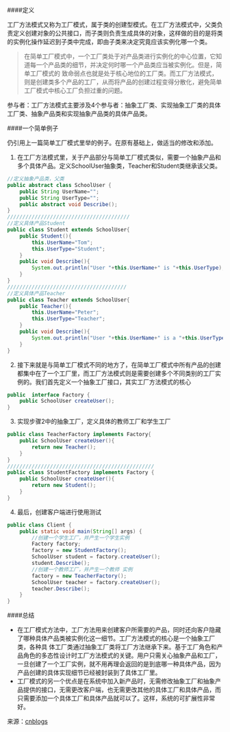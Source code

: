 ####定义

工厂方法模式又称为工厂模式，属于类的创建型模式。在工厂方法模式中，父类负责定义创建对象的公共接口，而子类则负责生成具体的对象，这样做的目的是将类的实例化操作延迟到子类中完成，即由子类来决定究竟应该实例化哪一个类。
>在简单工厂模式中，一个工厂类处于对产品类进行实例化的中心位置，它知道每一个产品类的细节，并决定何时哪一个产品类应当被实例化。但是，简单工厂模式的 致命弱点也就是处于核心地位的工厂类。而工厂方法模式，则是创建类多个产品的工厂，从而将产品的创建过程变得分散化，避免简单工厂模式中核心工厂负担过重的问题。

参与者：工厂方法模式主要涉及4个参与者：抽象工厂类、实现抽象工厂类的具体工厂类、抽象产品类和实现抽象产品类的具体产品类。

####一个简单例子

仍引用上一篇简单工厂模式里举的例子。在原有基础上，做适当的修改和添加。

1. 在工厂方法模式里，关于产品部分与简单工厂模式类似，需要一个抽象产品和多个具体产品。定义SchoolUser抽象类，Teacher和Student类继承该父类。
```Java
//定义抽象产品类，父类
public abstract class SchoolUser {
    public String UserName="";
    public String UserType="";
    public abstract void Describe();
}
////////////////////////////////////////
//定义具体产品Student
public class Student extends SchoolUser{
    public Student(){
        this.UserName="Tom";
        this.UserType="Student";
    }
    public void Describe(){
        System.out.println("User "+this.UserName+" is "+this.UserType);
    }
}
///////////////////////////////////////
//定义具体产品Teacher
public class Teacher extends SchoolUser{
    public Teacher(){
        this.UserName="Peter";
        this.UserType="Teacher";
    }
    public void Describe(){
        System.out.println("User "+this.UserName+" is a "+this.UserType);
    }
}
```
2. 接下来就是与简单工厂模式不同的地方了，在简单工厂模式中所有产品的创建都集中在了一个工厂里，而工厂方法模式则是需要创建多个不同类别的工厂实例的。我们首先定义一个抽象工厂接口，其实工厂方法模式的核心
```JAva
public  interface Factory {
    public SchoolUser createUser();
}
```
3. 实现步骤2中的抽象工厂，定义具体的教师工厂和学生工厂
```Java
public class TeacherFactory implements Factory{
    public SchoolUser createUser(){
        return new Teacher();
    }
}
////////////////////////////////////////////////
public class StudentFactory implements Factory {
    public SchoolUser createUser(){
        return new Student();
    }
}
```
4. 最后，创建客户端进行使用测试
```Java
public class Client {
    public static void main(String[] args) {
        //创建一个学生工厂，并产生一个学生实例
        Factory factory;
        factory = new StudentFactory();
        SchoolUser student = factory.createUser();
        student.Describe();
        //创建一个教师工厂，并产生一个教师 实例
        factory = new TeacherFactory();
        SchoolUser teacher = factory.createUser();
        teacher.Describe();
    }
}
```

####总结

- 在工厂模式方法中，工厂方法用来创建客户所需要的产品，同时还向客户隐藏了哪种具体产品类被实例化这一细节。工厂方法模式的核心是一个抽象工厂类，各种具 体工厂类通过抽象工厂类将工厂方法继承下来。基于工厂角色和产品角色的多态性设计时工厂方法模式的关键。用户只需关心抽象产品和工厂，一旦创建了一个工厂实例，就不用再理会返回的是到底哪一种具体产品，因为产品创建的具体实现细节已经被封装到了具体工厂里。
- 工厂模式的另一个优点是在系统中加入新产品时，无需修改抽象工厂和抽象产品提供的接口，无需更改客户端，也无需更改其他的具体工厂和具体产品，而只需要添加一个具体工厂和具体产品就可以了。这样，系统的可扩展性非常好。

来源：[cnblogs](http://www.cnblogs.com/coser/archive/2011/04/15/2017488.html)
